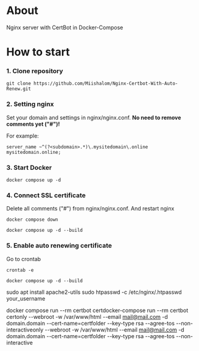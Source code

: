 # About
Nginx server with CertBot in Docker-Compose

# How to start
### 1. Clone repository
```
git clone https://github.com/Miishalom/Nginx-Certbot-With-Auto-Renew.git
```

### 2. Setting nginx
Set your domain and settings in nginx/nginx.conf. **No need to remove comments yet ("#")!**

For example:
```
server_name ~^(?<subdomain>.*)\.mysitedomain\.online mysitedomain.online;
```

### 3. Start Docker
```
docker compose up -d
```

### 4. Connect SSL certificate
Delete all comments ("#") from nginx/nginx.conf. And restart nginx
```
docker compose down
```
```
docker compose up -d --build
```

### 5. Enable auto renewing certificate
Go to crontab
```
crontab -e
```

```
docker compose up -d --build
```

sudo apt install apache2-utils
sudo htpasswd -c /etc/nginx/.htpasswd your_username

docker compose run --rm certbot certdocker-compose run --rm certbot certonly --webroot -w /var/www/html --email mail@mail.com -d domain.domain --cert-name=certfolder --key-type rsa --agree-tos --non-interactiveonly --webroot -w /var/www/html --email mail@mail.com -d domain.domain --cert-name=certfolder --key-type rsa --agree-tos --non-interactive